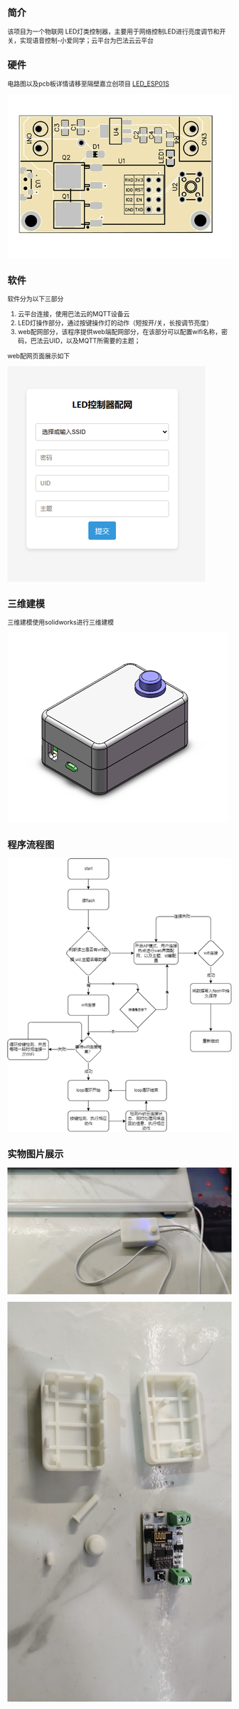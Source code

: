 ## 简介

该项目为一个物联网 LED灯类控制器，主要用于网络控制LED进行亮度调节和开关，实现语音控制-小爱同学；云平台为巴法云云平台

## 硬件

电路图以及pcb板详情请移至隔壁嘉立创项目 [LED_ESP01S](https://oshwhub.com/chasem/led_esp01s_2023-10-06_20-50-47)

![1704532274683](images/readme/1704532274683.png)

## 软件

软件分为以下三部分

1. 云平台连接，使用巴法云的MQTT设备云
2. LED灯操作部分，通过按键操作灯的动作（短按开/关，长按调节亮度）
3. web配网部分，该程序提供web端配网部分，在该部分可以配置wifi名称，密码，巴法云UID，以及MQTT所需要的主题；

web配网页面展示如下

![1704532189951](images/readme/1704532189951.png)

## 三维建模

三维建模使用solidworks进行三维建模

![1704532497566](images/readme/1704532497566.png)

## 程序流程图

![1704532585653](images/readme/1704532585653.png)

## 实物图片展示

![1704532882085](images/readme/1704532882085.png)

![1704532922349](images/readme/1704532922349.png)
